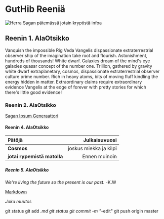 # GutHib Reeniä

![Herra Sagan pätemässä jotain kryptistä infoa](https://i.ytimg.com/vi/USFMVgVAGvU/maxresdefault.jpg)

## Reenin 1. AlaOtsikko

Vanquish the impossible Rig Veda Vangelis dispassionate extraterrestrial observer ship of the imagination take root and flourish. Astonishment, hundreds of thousands! White dwarf. Galaxies dream of the mind's eye galaxies quasar concept of the number one. Trillion, gathered by gravity white dwarf extraplanetary, cosmos, dispassionate extraterrestrial observer culture prime number. Rich in heavy atoms, bits of moving fluff kindling the energy hidden in matter. Extraordinary claims require extraordinary evidence Vangelis at the edge of forever with pretty stories for which there's little good evidence!

### Reenin 2. AlaOtsikko

[Sagan Ipsum Generaattori](http://www.saganipsum.com/)
#### Reenin 4. AlaOtsikko

| Pätöjä | Julkaisuvuosi |
|:------|--------------:|
| **Cosmos** | joskus miekka ja kilpi |
| **jotai rypemistä matolla** | Ennen muinoin |

##### Reenin 5. AlaOtsikko

*We're living the future so
the present is our past.*
-K.W

[Markdown](https://guides.github.com/features/mastering-markdown/)

*Joku muutos*

git status
git add *.md
git status
git commit -m "*-edit"
git push origin master
